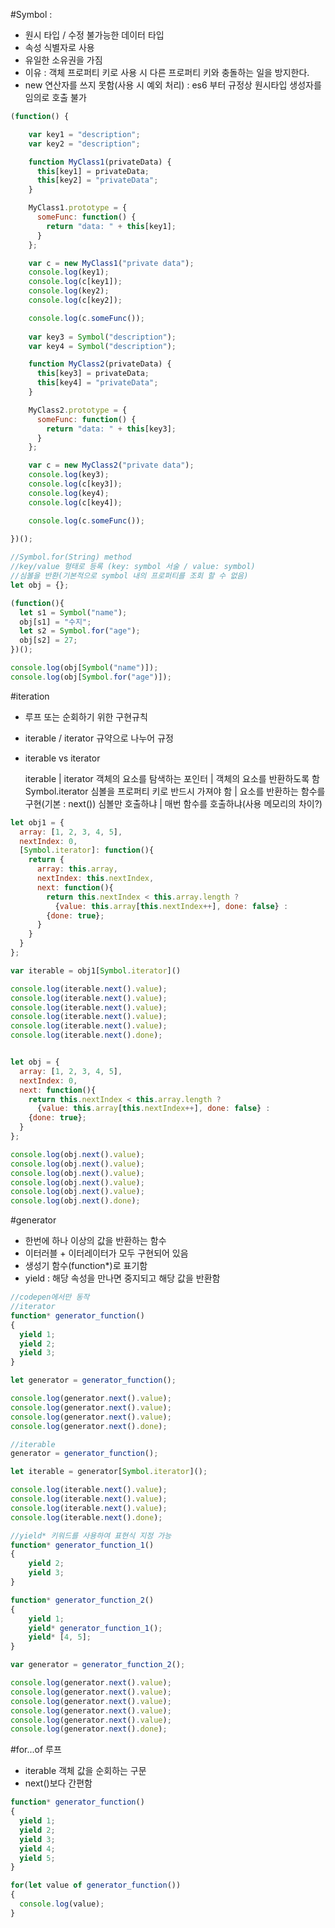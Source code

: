#Symbol : 
 - 원시 타입 / 수정 불가능한 데이터 타입
 - 속성 식별자로 사용
 - 유일한 소유권을 가짐
 - 이유 : 객체 프로퍼티 키로 사용 시 다른 프로퍼티 키와 충돌하는 일을 방지한다.
 - new 연산자를 쓰지 못함(사용 시 예외 처리) : es6 부터 규정상 원시타입 생성자를 임의로 호출 불가
```javascript
(function() {

    var key1 = "description";
    var key2 = "description";

    function MyClass1(privateData) {
      this[key1] = privateData;
      this[key2] = "privateData";
    }

    MyClass1.prototype = {
      someFunc: function() {
        return "data: " + this[key1];
      }
    };

    var c = new MyClass1("private data");
    console.log(key1);
    console.log(c[key1]);
    console.log(key2);
    console.log(c[key2]);

    console.log(c.someFunc());
  
    var key3 = Symbol("description");
    var key4 = Symbol("description");

    function MyClass2(privateData) {
      this[key3] = privateData;
      this[key4] = "privateData";
    }

    MyClass2.prototype = {
      someFunc: function() {
        return "data: " + this[key3];
      }
    };

    var c = new MyClass2("private data");
    console.log(key3);
    console.log(c[key3]);
    console.log(key4);
    console.log(c[key4]);

    console.log(c.someFunc());
  	
})();

//Symbol.for(String) method
//key/value 형태로 등록 (key: symbol 서술 / value: symbol)
//심볼을 반환(기본적으로 symbol 내의 프로퍼티를 조회 할 수 없음)
let obj = {};

(function(){
  let s1 = Symbol("name");
  obj[s1] = "수지";
  let s2 = Symbol.for("age");
  obj[s2] = 27;
})();

console.log(obj[Symbol("name")]); 
console.log(obj[Symbol.for("age")]); 
```

#iteration
 - 루프 또는 순회하기 위한 구현규칙
 - iterable / iterator 규약으로 나누어 규정
 - iterable vs iterator
   
   iterable | iterator
   객체의 요소를 탐색하는 포인터 | 객체의 요소를 반환하도록 함
   Symbol.iterator 심볼을 프로퍼티 키로 반드시 가져야 함 | 요소를 반환하는 함수를 구현(기본 : next())
   심볼만 호출하냐 | 매번 함수를 호출하냐(사용 메모리의 차이?)
   
```javascript
let obj1 = {
  array: [1, 2, 3, 4, 5],
  nextIndex: 0,
  [Symbol.iterator]: function(){
    return {
      array: this.array,
      nextIndex: this.nextIndex,
      next: function(){
        return this.nextIndex < this.array.length ?
          {value: this.array[this.nextIndex++], done: false} :
        {done: true};
      }
    }
  }
};

var iterable = obj1[Symbol.iterator]()

console.log(iterable.next().value);
console.log(iterable.next().value);
console.log(iterable.next().value);
console.log(iterable.next().value);
console.log(iterable.next().value);
console.log(iterable.next().done);


let obj = {
  array: [1, 2, 3, 4, 5],
  nextIndex: 0,
  next: function(){
    return this.nextIndex < this.array.length ?
      {value: this.array[this.nextIndex++], done: false} :
    {done: true};
  }
};

console.log(obj.next().value);
console.log(obj.next().value);
console.log(obj.next().value);
console.log(obj.next().value);
console.log(obj.next().value);
console.log(obj.next().done);
```

#generator
 - 한번에 하나 이상의 값을 반환하는 함수
 - 이터러블 + 이터레이터가 모두 구현되어 있음
 - 생성기 함수(function*)로 표기함
 - yield : 해당 속성을 만나면 중지되고 해당 값을 반환함

```javascript
//codepen에서만 동작
//iterator
function* generator_function()
{
  yield 1;
  yield 2;
  yield 3;
}

let generator = generator_function();

console.log(generator.next().value);
console.log(generator.next().value);
console.log(generator.next().value);
console.log(generator.next().done);

//iterable
generator = generator_function();

let iterable = generator[Symbol.iterator]();

console.log(iterable.next().value);
console.log(iterable.next().value);
console.log(iterable.next().value);
console.log(iterable.next().done);

//yield* 키워드를 사용하여 표현식 지정 가능
function* generator_function_1()
{
	yield 2;
	yield 3;
}

function* generator_function_2()
{
	yield 1;
	yield* generator_function_1();
	yield* [4, 5];
}

var generator = generator_function_2();

console.log(generator.next().value);
console.log(generator.next().value);
console.log(generator.next().value);
console.log(generator.next().value);
console.log(generator.next().value);
console.log(generator.next().done);

```

#for...of 루프
 - iterable 객체 값을 순회하는 구문
 - next()보다 간편함

```javascript
function* generator_function()
{
  yield 1;
  yield 2;
  yield 3;
  yield 4;
  yield 5;
}

for(let value of generator_function())
{
  console.log(value);
}
```